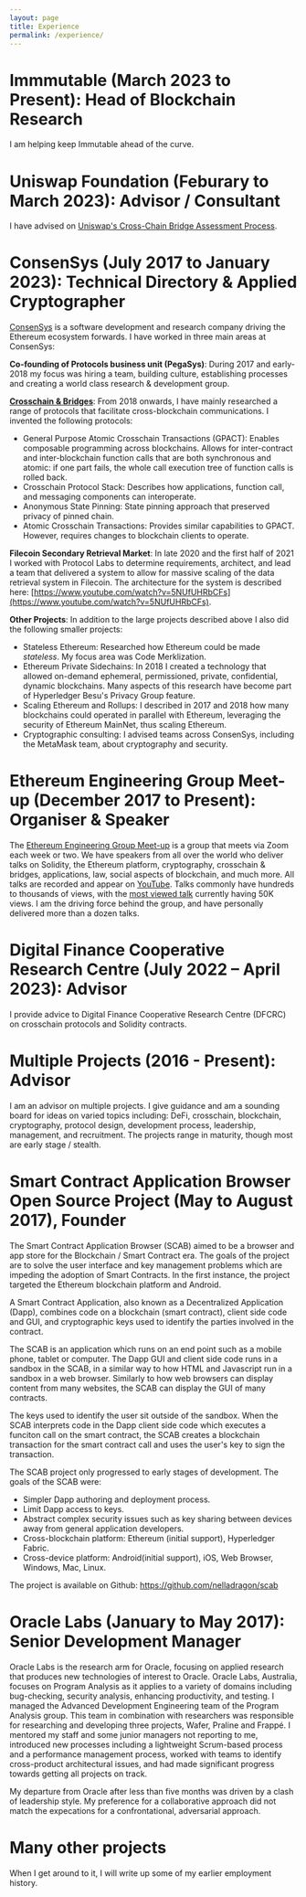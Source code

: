 ```yaml
---
layout: page
title: Experience
permalink: /experience/
---
```


# Immmutable (March 2023 to Present): Head of Blockchain Research

I am helping keep Immutable ahead of the curve.


# Uniswap Foundation (Feburary to March 2023): Advisor / Consultant
I have advised on [Uniswap's Cross-Chain Bridge Assessment Process](https://gov.uniswap.org/t/cross-chain-bridge-assessment-process/20148/47).


# ConsenSys (July 2017 to January 2023): Technical Directory & Applied Cryptographer

[ConsenSys](https://consensys.net/) is a software development and research company driving the Ethereum ecosystem forwards. I have worked in three main areas at ConsenSys:

**Co-founding of Protocols business unit (PegaSys)**: During 2017 and early-2018 my focus was hiring a team, building culture, establishing processes and creating a world class research & development group. 

**[Crosschain & Bridges](../projects/crosschain/)**: From 2018 onwards, I have mainly researched a range of protocols that facilitate cross-blockchain communications. I invented the following protocols:

* General Purpose Atomic Crosschain Transactions (GPACT): Enables composable programming across blockchains. Allows for inter-contract and inter-blockchain function calls that are both synchronous and atomic: if one part fails, the whole call execution tree of function calls is rolled back.
* Crosschain Protocol Stack: Describes how applications, function call, and messaging components can interoperate. 
* Anonymous State Pinning: State pinning approach that preserved privacy of pinned chain.
* Atomic Crosschain Transactions: Provides similar capabilities to GPACT. However, requires changes to blockchain clients to operate.

**Filecoin Secondary Retrieval Market**: In late 2020 and the first half of 2021 I worked with Protocol Labs to determine requirements, architect, and lead a team that delivered a system to allow for massive scaling of the data retrieval system in Filecoin. The architecture for the system is described here: [https://www.youtube.com/watch?v=5NUfUHRbCFs](https://www.youtube.com/watch?v=5NUfUHRbCFs).

**Other Projects**: In addition to the large projects described above I also did the following smaller projects:

* Stateless Ethereum: Researched how Ethereum could be made *stateless*. My focus area was Code Merklization. 
* Ethereum Private Sidechains: In 2018 I created a technology that allowed on-demand ephemeral, permissioned, private, confidential, dynamic blockchains. Many aspects of this research have become part of Hyperledger Besu's Privacy Group feature.
* Scaling Ethereum and Rollups: I described in 2017 and 2018 how many blockchains could operated in parallel with Ethereum, leveraging the security of Ethereum MainNet, thus scaling Ethereum.
* Cryptographic consulting: I advised teams across ConsenSys, including the MetaMask team, about cryptography and security.


# Ethereum Engineering Group Meet-up (December 2017 to Present): Organiser & Speaker
The [Ethereum Engineering Group Meet-up](https://www.meetup.com/ethereum-engineering/) is a group that meets via Zoom each week or two. We have speakers from all over the world who deliver talks on Solidity, the Ethereum platform, cryptography, crosschain & bridges, applications, law, social aspects of blockchain, and much more. All talks are recorded and appear on [YouTube](https://www.youtube.com/channel/UC2iGGbbKzS2hYwcZ9xBS-6A). Talks commonly have hundreds to thousands of views, with the [most viewed talk](https://www.youtube.com/watch?v=RxL_1AfV7N4) currently having 50K views. I am the driving force behind the group, and have personally delivered more than a dozen talks. 


# Digital Finance Cooperative Research Centre (July 2022 – April 2023): Advisor
I provide advice to Digital Finance Cooperative Research Centre (DFCRC) on crosschain protocols and Solidity contracts.


# Multiple Projects (2016 - Present): Advisor
I am an advisor on multiple projects. I give guidance and am a sounding board for ideas on varied topics including: DeFi, crosschain, blockchain, cryptography, protocol design, development process, leadership, management, and recruitment. The projects range in maturity, though most are early stage / stealth.

# Smart Contract Application Browser Open Source Project (May to August 2017), Founder
The Smart Contract Application Browser (SCAB) aimed to be a browser and app store for the Blockchain / Smart Contract era. The goals of the project are to solve the user interface and key management problems which are impeding the adoption of Smart Contracts. In the first instance, the project targeted the Ethereum blockchain platform and Android.

A Smart Contract Application, also known as a Decentralized Application (Dapp), combines code on a blockchain (smart contract), client side code and GUI, and cryptographic keys used to identify the parties involved in the contract.

The SCAB is an application which runs on an end point such as a mobile phone, tablet or computer. The Dapp GUI and client side code runs in a sandbox in the SCAB, in a similar way to how HTML and Javascript run in a sandbox in a web browser. Similarly to how web browsers can display content from many websites, the SCAB can display the GUI of many contracts.

The keys used to identify the user sit outside of the sandbox. When the SCAB interprets code in the Dapp client side code which executes a funciton call on the smart contract, the SCAB creates a blockchain transaction for the smart contract call and uses the user's key to sign the transaction. 

The SCAB project only progressed to early stages of development. The goals of the SCAB were:

* Simpler Dapp authoring and deployment process.
* Limit Dapp access to keys.
* Abstract complex security issues such as key sharing between devices away from general application developers. 
* Cross-blockchain platform: Ethereum (initial support), Hyperledger Fabric.
* Cross-device platform: Android(initial support), iOS, Web Browser, Windows, Mac, Linux.

The project is available on Github: https://github.com/nelladragon/scab 

# Oracle Labs (January to May 2017): Senior Development Manager
Oracle Labs is the research arm for Oracle, focusing on applied research that produces new technologies of interest to Oracle. Oracle Labs, Australia, focuses on Program Analysis as it applies to a variety of domains including bug-checking, security analysis, enhancing productivity, and testing. I managed the Advanced Development Engineering team of the Program Analysis group. This team in combination with researchers was responsible for researching and developing three projects, Wafer, Praline and Frappé. I mentored my staff and some junior managers not reporting to me, introduced new processes including a lightweight Scrum-based process and a performance management process, worked with teams to identify cross-product architectural issues, and had made significant progress towards getting all projects on track. 

My departure from Oracle after less than five months was driven by a clash of leadership style. My preference for a collaborative approach did not match the expecations for a confrontational, adversarial approach. 


# Many other projects
When I get around to it, I will write up some of my earlier employment history.

